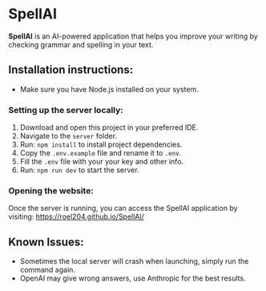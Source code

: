 # SpellAI

**SpellAI** is an AI-powered application that helps you improve your writing by checking grammar and spelling in your text.


## Installation instructions:

- Make sure you have Node.js installed on your system.

### Setting up the server locally:

1. Download and open this project in your preferred IDE.
2. Navigate to the `server` folder.
3. Run: `npm install` to install project dependencies.
4. Copy the `.env.example` file and rename it to `.env`.
5. Fill the `.env` file with your your key and other info.
6. Run: `npm run dev` to start the server.


### Opening the website:

Once the server is running, you can access the SpellAI application by visiting: https://roel204.github.io/SpellAI/

## Known Issues:

- Sometimes the local server will crash when launching, simply run the command again.
- OpenAI may give wrong answers, use Anthropic for the best results.